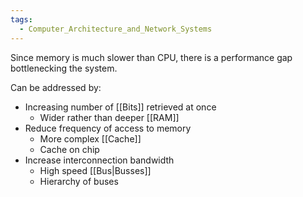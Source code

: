 ```yaml
---
tags:
  - Computer_Architecture_and_Network_Systems
---
```

Since memory is much slower than CPU, there is a performance gap bottlenecking the system.

Can be addressed by:
- Increasing number of [[Bits]] retrieved at once
	- Wider rather than deeper [[RAM]]
- Reduce frequency of access to memory
	- More complex [[Cache]]
	- Cache on chip
- Increase interconnection bandwidth
	- High speed [[Bus|Busses]]
	- Hierarchy of buses